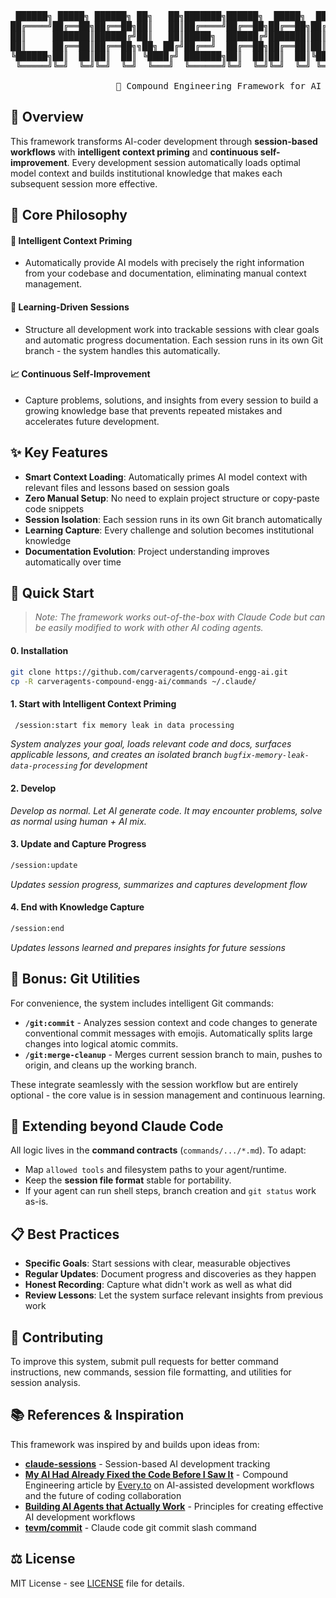 <pre>
 ██████╗ █████╗ ██████╗ ██╗   ██╗███████╗██████╗  █████╗  ██████╗ ███████╗███╗   ██╗████████╗███████╗
██╔════╝██╔══██╗██╔══██╗██║   ██║██╔════╝██╔══██╗██╔══██╗██╔════╝ ██╔════╝████╗  ██║╚══██╔══╝██╔════╝
██║     ███████║██████╔╝██║   ██║█████╗  ██████╔╝███████║██║  ███╗█████╗  ██╔██╗ ██║   ██║   ███████╗
██║     ██╔══██║██╔══██╗╗██╗ ██╔╝██╔══╝  ██╔══██╗██╔══██║██║   ██║██╔══╝  ██║╚██╗██║   ██║   ╚════██║
╚██████╗██║  ██║██║  ██║ ╚████╔╝ ███████╗██║  ██║██║  ██║╚██████╔╝███████╗██║ ╚████║   ██║   ███████║
 ╚═════╝╚═╝  ╚═╝╚═╝  ╚═╝  ╚═══╝  ╚══════╝╚═╝  ╚═╝╚═╝  ╚═╝ ╚═════╝ ╚══════╝╚═╝  ╚═══╝   ╚═╝   ╚══════╝

                    🤖 Compound Engineering Framework for AI Agents 🤖
</pre>

## 🌟 Overview 

This framework transforms AI-coder development through **session-based workflows** with **intelligent context priming** and **continuous self-improvement**. Every development session automatically loads optimal model context and builds institutional knowledge that makes each subsequent session more effective.

## 🧠 Core Philosophy 

#### 🤖 Intelligent Context Priming
* Automatically provide AI models with precisely the right information from your codebase and documentation, eliminating manual context management.

#### 🎯 Learning-Driven Sessions
* Structure all development work into trackable sessions with clear goals and automatic progress documentation. Each session runs in its own Git branch - the system handles this automatically.

#### 📈 Continuous Self-Improvement
* Capture problems, solutions, and insights from every session to build a growing knowledge base that prevents repeated mistakes and accelerates future development.

## ✨ Key Features 

- **Smart Context Loading**: Automatically primes AI model context with relevant files and lessons based on session goals
- **Zero Manual Setup**: No need to explain project structure or copy-paste code snippets
- **Session Isolation**: Each session runs in its own Git branch automatically
- **Learning Capture**: Every challenge and solution becomes institutional knowledge
- **Documentation Evolution**: Project understanding improves automatically over time

## 🚀 Quick Start 

> *Note: The framework works out-of-the-box with Claude Code but can be easily modified to work with other AI coding agents.*

#### 0. Installation
```bash
git clone https://github.com/carveragents/compound-engg-ai.git
cp -R carveragents-compound-engg-ai/commands ~/.claude/
```

#### 1. Start with Intelligent Context Priming
```bash
 /session:start fix memory leak in data processing
```
*System analyzes your goal, loads relevant code and docs, surfaces applicable lessons, and creates an isolated branch `bugfix-memory-leak-data-processing` for development*

#### 2. Develop
*Develop as normal. Let AI generate code. It may encounter problems, solve as normal using human + AI mix.*

#### 3. Update and Capture Progress
```bash
/session:update
```
*Updates session progress, summarizes and captures development flow*

#### 4. End with Knowledge Capture
```bash
/session:end
```
*Updates lessons learned and prepares insights for future sessions*

## 🎁 Bonus: Git Utilities 

For convenience, the system includes intelligent Git commands:

- **`/git:commit`** - Analyzes session context and code changes to generate conventional commit messages with emojis. Automatically splits large changes into logical atomic commits.
- **`/git:merge-cleanup`** - Merges current session branch to main, pushes to origin, and cleans up the working branch.

These integrate seamlessly with the session workflow but are entirely optional - the core value is in session management and continuous learning.

## 🔧 Extending beyond Claude Code 

All logic lives in the **command contracts** (`commands/.../*.md`). To adapt:

- Map `allowed tools` and filesystem paths to your agent/runtime.
- Keep the **session file format** stable for portability.
- If your agent can run shell steps, branch creation and `git status` work as-is.

## 📋 Best Practices 

- **Specific Goals**: Start sessions with clear, measurable objectives
- **Regular Updates**: Document progress and discoveries as they happen
- **Honest Recording**: Capture what didn't work as well as what did
- **Review Lessons**: Let the system surface relevant insights from previous work

## 🤝 Contributing 

To improve this system, submit pull requests for better command instructions, new commands, session file formatting, and utilities for session analysis.

## 📚 References & Inspiration 

This framework was inspired by and builds upon ideas from:

- **[claude-sessions](https://github.com/iannuttall/claude-sessions)** - Session-based AI development tracking
- **[My AI Had Already Fixed the Code Before I Saw It](https://every.to/source-code/my-ai-had-already-fixed-the-code-before-i-saw-it)** - Compound Engineering article by [Every.to](https://every.to) on AI-assisted development workflows and the future of coding collaboration
- **[Building AI Agents that Actually Work](https://www.youtube.com/watch?v=Kf5-HWJPTIE)** - Principles for creating effective AI development workflows
- **[tevm/commit](https://github.com/evmts/tevm-monorepo/blob/main/.claude/commands/commit.md)** - Claude code git commit slash command

## ⚖️ License 

MIT License - see [LICENSE](LICENSE) file for details.

